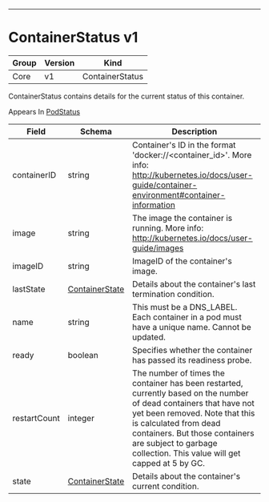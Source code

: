 

-----------
# ContainerStatus v1



Group        | Version     | Kind
------------ | ---------- | -----------
Core | v1 | ContainerStatus







ContainerStatus contains details for the current status of this container.

<aside class="notice">
Appears In <a href="#podstatus-v1">PodStatus</a> </aside>

Field        | Schema     | Description
------------ | ---------- | -----------
containerID | string | Container's ID in the format 'docker://<container_id>'. More info: http://kubernetes.io/docs/user-guide/container-environment#container-information
image | string | The image the container is running. More info: http://kubernetes.io/docs/user-guide/images
imageID | string | ImageID of the container's image.
lastState | [ContainerState](#containerstate-v1) | Details about the container's last termination condition.
name | string | This must be a DNS_LABEL. Each container in a pod must have a unique name. Cannot be updated.
ready | boolean | Specifies whether the container has passed its readiness probe.
restartCount | integer | The number of times the container has been restarted, currently based on the number of dead containers that have not yet been removed. Note that this is calculated from dead containers. But those containers are subject to garbage collection. This value will get capped at 5 by GC.
state | [ContainerState](#containerstate-v1) | Details about the container's current condition.






